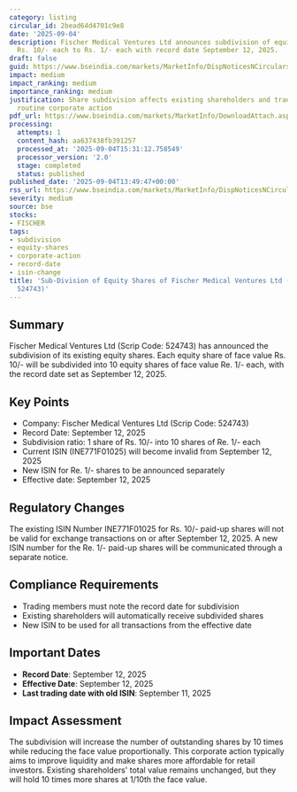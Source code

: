 ```yaml
---
category: listing
circular_id: 2bead64d4701c9e8
date: '2025-09-04'
description: Fischer Medical Ventures Ltd announces subdivision of equity shares from
  Rs. 10/- each to Rs. 1/- each with record date September 12, 2025.
draft: false
guid: https://www.bseindia.com/markets/MarketInfo/DispNoticesNCirculars.aspx?Noticeid={99078E58-A727-4314-9F30-5384161D6376}&noticeno=20250904-54&dt=09/04/2025&icount=54&totcount=62&flag=0
impact: medium
impact_ranking: medium
importance_ranking: medium
justification: Share subdivision affects existing shareholders and trading but is
  routine corporate action
pdf_url: https://www.bseindia.com/markets/MarketInfo/DownloadAttach.aspx?id=20250904-54&attachedId=
processing:
  attempts: 1
  content_hash: aa637438fb391257
  processed_at: '2025-09-04T15:31:12.758549'
  processor_version: '2.0'
  stage: completed
  status: published
published_date: '2025-09-04T13:49:47+00:00'
rss_url: https://www.bseindia.com/markets/MarketInfo/DispNoticesNCirculars.aspx?Noticeid={99078E58-A727-4314-9F30-5384161D6376}&noticeno=20250904-54&dt=09/04/2025&icount=54&totcount=62&flag=0
severity: medium
source: bse
stocks:
- FISCHER
tags:
- subdivision
- equity-shares
- corporate-action
- record-date
- isin-change
title: 'Sub-Division of Equity Shares of Fischer Medical Ventures Ltd (Scrip Code:
  524743)'
---
```


## Summary

Fischer Medical Ventures Ltd (Scrip Code: 524743) has announced the subdivision of its existing equity shares. Each equity share of face value Rs. 10/- will be subdivided into 10 equity shares of face value Re. 1/- each, with the record date set as September 12, 2025.

## Key Points

- Company: Fischer Medical Ventures Ltd (Scrip Code: 524743)
- Record Date: September 12, 2025
- Subdivision ratio: 1 share of Rs. 10/- into 10 shares of Re. 1/- each
- Current ISIN (INE771F01025) will become invalid from September 12, 2025
- New ISIN for Re. 1/- shares to be announced separately
- Effective date: September 12, 2025

## Regulatory Changes

The existing ISIN Number INE771F01025 for Rs. 10/- paid-up shares will not be valid for exchange transactions on or after September 12, 2025. A new ISIN number for the Re. 1/- paid-up shares will be communicated through a separate notice.

## Compliance Requirements

- Trading members must note the record date for subdivision
- Existing shareholders will automatically receive subdivided shares
- New ISIN to be used for all transactions from the effective date

## Important Dates

- **Record Date**: September 12, 2025
- **Effective Date**: September 12, 2025
- **Last trading date with old ISIN**: September 11, 2025

## Impact Assessment

The subdivision will increase the number of outstanding shares by 10 times while reducing the face value proportionally. This corporate action typically aims to improve liquidity and make shares more affordable for retail investors. Existing shareholders' total value remains unchanged, but they will hold 10 times more shares at 1/10th the face value.
